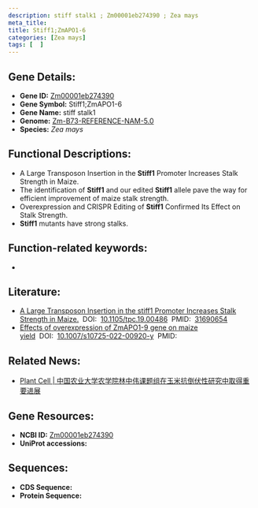 ```yaml
---
description: stiff stalk1 ; Zm00001eb274390 ; Zea mays
meta_title:
title: Stiff1;ZmAPO1-6
categories: [Zea mays]
tags: [  ]
---
```


## Gene Details:
- **Gene ID:**	[Zm00001eb274390](https://www.maizegdb.org/gene_center/gene/Zm00001eb274390)
- **Gene Symbol:** Stiff1;ZmAPO1-6
- **Gene Name:** stiff stalk1
- **Genome:** [Zm-B73-REFERENCE-NAM-5.0](https://www.maizegdb.org/genome/assembly/Zm-B73-REFERENCE-NAM-5.0)
- **Species:** *Zea mays*

## Functional Descriptions:
   - A Large Transposon Insertion in the **Stiff1** Promoter Increases Stalk Strength in Maize.
   - The identification of **Stiff1** and our edited **Stiff1** allele pave the way for efficient improvement of maize stalk strength.
   - Overexpression and CRISPR Editing of **Stiff1** Confirmed Its Effect on Stalk Strength.
   - **Stiff1** mutants have strong stalks.

## Function-related keywords:
- [](/tags//)

## Literature:
   - [A Large Transposon Insertion in the stiff1 Promoter Increases Stalk Strength in Maize.]( https://academic.oup.com/plcell/article/32/1/152/6099189?login=true)&nbsp;&nbsp;DOI:&nbsp;&nbsp;[10.1105/tpc.19.00486](https://academic.oup.com/plcell/article/32/1/152/6099189?login=true)&nbsp;&nbsp;PMID:&nbsp;&nbsp;[31690654](https://pubmed.ncbi.nlm.nih.gov/31690654/)
   - [Effects of overexpression of ZmAPO1-9 gene on maize yield]( https://link.springer.com/article/10.1007/s10725-022-00920-y)&nbsp;&nbsp;DOI:&nbsp;&nbsp;[10.1007/s10725-022-00920-y](https://link.springer.com/article/10.1007/s10725-022-00920-y)&nbsp;&nbsp;PMID:&nbsp;&nbsp;[](https://pubmed.ncbi.nlm.nih.gov//)

## Related News:
   - [Plant Cell | 中国农业大学农学院林中伟课题组在玉米抗倒伏性研究中取得重要进展](https://mp.weixin.qq.com/s?__biz=MzU3ODY3MDM0NA==&mid=2247492875&idx=1&sn=4e02118c04acf364d0467248017c90b8&chksm=fd737f6cca04f67a7330efa0fa209e8734379c373c554edea28d7142e0e1625b1d4446765f88&scene=27#wechat_redirect)

## Gene Resources:
- **NCBI ID:** [Zm00001eb274390](https://www.ncbi.nlm.nih.gov/gene/?term=Zm00001eb274390)
- **UniProt accessions:** [](https://www.uniprot.org/uniprotkb//entry)



## Sequences:
- **CDS Sequence:**
- **Protein Sequence:**
